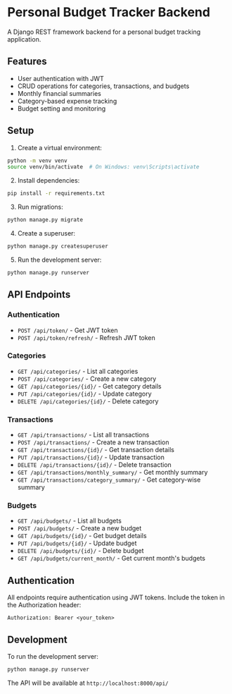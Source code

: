 # Personal Budget Tracker Backend

A Django REST framework backend for a personal budget tracking application.

## Features

- User authentication with JWT
- CRUD operations for categories, transactions, and budgets
- Monthly financial summaries
- Category-based expense tracking
- Budget setting and monitoring

## Setup

1. Create a virtual environment:
```bash
python -m venv venv
source venv/bin/activate  # On Windows: venv\Scripts\activate
```

2. Install dependencies:
```bash
pip install -r requirements.txt
```

3. Run migrations:
```bash
python manage.py migrate
```

4. Create a superuser:
```bash
python manage.py createsuperuser
```

5. Run the development server:
```bash
python manage.py runserver
```

## API Endpoints

### Authentication
- `POST /api/token/` - Get JWT token
- `POST /api/token/refresh/` - Refresh JWT token

### Categories
- `GET /api/categories/` - List all categories
- `POST /api/categories/` - Create a new category
- `GET /api/categories/{id}/` - Get category details
- `PUT /api/categories/{id}/` - Update category
- `DELETE /api/categories/{id}/` - Delete category

### Transactions
- `GET /api/transactions/` - List all transactions
- `POST /api/transactions/` - Create a new transaction
- `GET /api/transactions/{id}/` - Get transaction details
- `PUT /api/transactions/{id}/` - Update transaction
- `DELETE /api/transactions/{id}/` - Delete transaction
- `GET /api/transactions/monthly_summary/` - Get monthly summary
- `GET /api/transactions/category_summary/` - Get category-wise summary

### Budgets
- `GET /api/budgets/` - List all budgets
- `POST /api/budgets/` - Create a new budget
- `GET /api/budgets/{id}/` - Get budget details
- `PUT /api/budgets/{id}/` - Update budget
- `DELETE /api/budgets/{id}/` - Delete budget
- `GET /api/budgets/current_month/` - Get current month's budgets

## Authentication

All endpoints require authentication using JWT tokens. Include the token in the Authorization header:
```
Authorization: Bearer <your_token>
```

## Development

To run the development server:
```bash
python manage.py runserver
```

The API will be available at `http://localhost:8000/api/` 